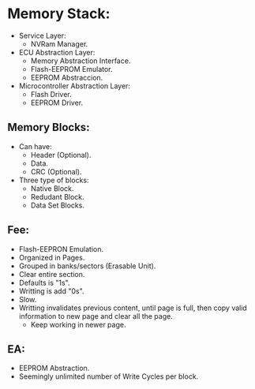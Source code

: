# Memory Stack:
- Service Layer:
  - NVRam Manager.
- ECU Abstraction Layer:
  - Memory Abstraction Interface.
  - Flash-EEPROM Emulator.
  - EEPROM Abstraccion.
- Microcontroller Abstraction Layer:
  - Flash Driver.
  - EEPROM Driver.


## Memory Blocks:
- Can have:
  - Header (Optional).
  - Data.
  - CRC (Optional).
- Three type of blocks:
  - Native Block.
  - Redudant Block.
  - Data Set Blocks.


## Fee:
- Flash-EEPRON Emulation.
- Organized in Pages.
- Grouped in banks/sectors (Erasable Unit).
- Clear entire section.
- Defaults is "1s".
- Writting is add "0s".
- Slow.
- Writting invalidates previous content, until page is full, then copy valid information to new page and clear all the page.
  - Keep working in newer page.

## EA:
- EEPROM Abstraction.
- Seemingly unlimited number of Write Cycles per block.